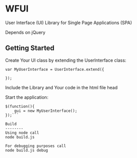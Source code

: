 WFUI
====

User Interface (UI) Library for Single Page Applications (SPA)

Depends on jQuery

Getting Started
----
Create Your UI class by extending the UserInterface class:

```
var MyUserInterface = UserInterface.extend({

});
```

Include the Library and Your code in the html file head

Start the application:

```var gui;
$(function(){
	gui = new MyUserInterface();
});```

Build
--------
Using node call
node build.js

For debugging purposes call
node build.js debug